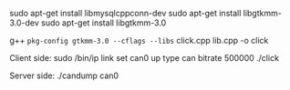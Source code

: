 sudo apt-get install libmysqlcppconn-dev
sudo apt-get install libgtkmm-3.0-dev
 sudo apt-get install libgtkmm-3.0
 
g++ `pkg-config gtkmm-3.0 --cflags --libs` click.cpp lib.cpp -o click

Client side:
sudo /bin/ip link set can0 up type can bitrate 500000
./click

Server side:
./candump can0
